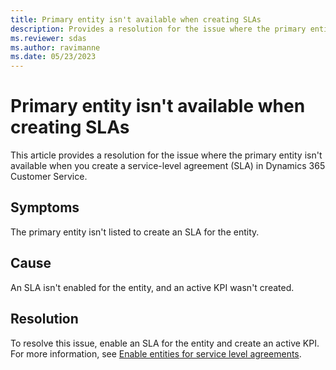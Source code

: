 ```yaml
---
title: Primary entity isn't available when creating SLAs
description: Provides a resolution for the issue where the primary entity isn't available when creating SLAs in Dynamics 365 Customer Service.
ms.reviewer: sdas
ms.author: ravimanne
ms.date: 05/23/2023
---
```

# Primary entity isn't available when creating SLAs

This article provides a resolution for the issue where the primary entity isn't available when you create a service-level agreement (SLA) in Dynamics 365 Customer Service.

## Symptoms

The primary entity isn't listed to create an SLA for the entity.

## Cause

An SLA isn't enabled for the entity, and an active KPI wasn't created.

## Resolution

To resolve this issue, enable an SLA for the entity and create an active KPI. For more information, see [Enable entities for service level agreements](/dynamics365/customer-service/enable-entities-service-level-agreements#enable-entities-for-service-level-agreements).
